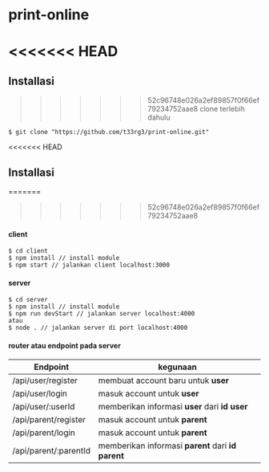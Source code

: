 # print-online
<<<<<<< HEAD
=======

## Installasi
>>>>>>> 52c96748e026a2ef89857f0f66ef79234752aae8
clone terlebih dahulu
```
$ git clone "https://github.com/t33rg3/print-online.git"
```
<<<<<<< HEAD
## Installasi
=======
>>>>>>> 52c96748e026a2ef89857f0f66ef79234752aae8
#### client
```
$ cd client
$ npm install // install module
$ npm start // jalankan client localhost:3000
```
#### server
```
$ cd server
$ npm install // install module
$ npm run devStart // jalankan server localhost:4000
atau
$ node . // jalankan server di port localhost:4000
```

#### router atau endpoint pada server
Endpoint                    |kegunaan                                          | 
----------------------------|--------------------------------------------------| 
/api/user/register          |membuat account baru untuk **user**|
/api/user/login             |masuk account untuk **user**|
/api/user/:userId           |memberikan informasi **user** dari **id user**|
/api/parent/register        |masuk account untuk **parent**|
/api/parent/login           |masuk account untuk **parent**|
/api/parent/:parentId       |memberikan informasi **parent** dari **id parent**|
